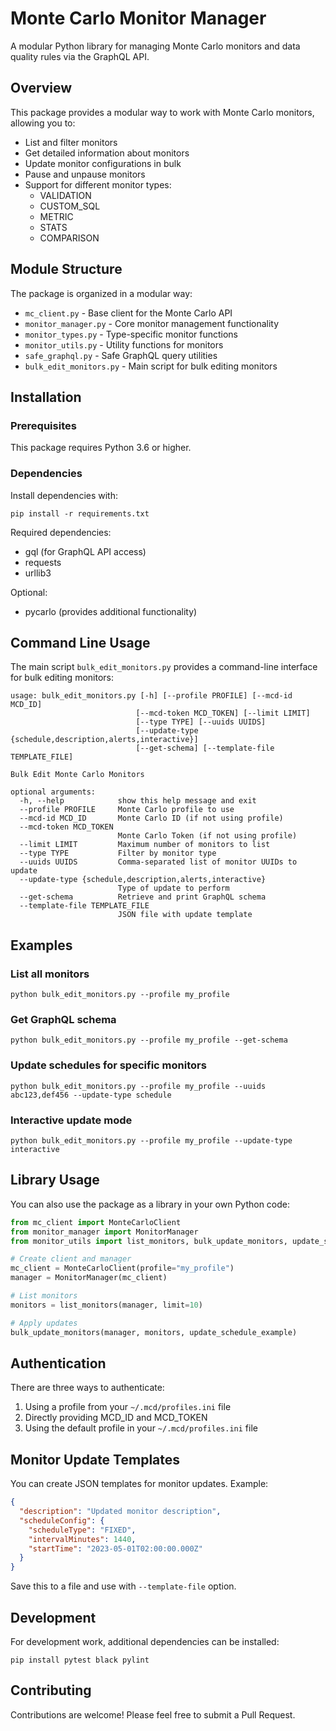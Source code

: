 # Monte Carlo Monitor Manager

A modular Python library for managing Monte Carlo monitors and data quality rules via the GraphQL API.

## Overview

This package provides a modular way to work with Monte Carlo monitors, allowing you to:

- List and filter monitors
- Get detailed information about monitors
- Update monitor configurations in bulk
- Pause and unpause monitors
- Support for different monitor types:
  - VALIDATION
  - CUSTOM_SQL
  - METRIC
  - STATS
  - COMPARISON

## Module Structure

The package is organized in a modular way:

- `mc_client.py` - Base client for the Monte Carlo API
- `monitor_manager.py` - Core monitor management functionality
- `monitor_types.py` - Type-specific monitor functions
- `monitor_utils.py` - Utility functions for monitors
- `safe_graphql.py` - Safe GraphQL query utilities
- `bulk_edit_monitors.py` - Main script for bulk editing monitors

## Installation

### Prerequisites

This package requires Python 3.6 or higher.

### Dependencies

Install dependencies with:

```
pip install -r requirements.txt
```

Required dependencies:
- gql (for GraphQL API access)
- requests
- urllib3

Optional:
- pycarlo (provides additional functionality)

## Command Line Usage

The main script `bulk_edit_monitors.py` provides a command-line interface for bulk editing monitors:

```
usage: bulk_edit_monitors.py [-h] [--profile PROFILE] [--mcd-id MCD_ID]
                            [--mcd-token MCD_TOKEN] [--limit LIMIT]
                            [--type TYPE] [--uuids UUIDS]
                            [--update-type {schedule,description,alerts,interactive}]
                            [--get-schema] [--template-file TEMPLATE_FILE]

Bulk Edit Monte Carlo Monitors

optional arguments:
  -h, --help            show this help message and exit
  --profile PROFILE     Monte Carlo profile to use
  --mcd-id MCD_ID       Monte Carlo ID (if not using profile)
  --mcd-token MCD_TOKEN
                        Monte Carlo Token (if not using profile)
  --limit LIMIT         Maximum number of monitors to list
  --type TYPE           Filter by monitor type
  --uuids UUIDS         Comma-separated list of monitor UUIDs to update
  --update-type {schedule,description,alerts,interactive}
                        Type of update to perform
  --get-schema          Retrieve and print GraphQL schema
  --template-file TEMPLATE_FILE
                        JSON file with update template
```

## Examples

### List all monitors

```
python bulk_edit_monitors.py --profile my_profile
```

### Get GraphQL schema

```
python bulk_edit_monitors.py --profile my_profile --get-schema
```

### Update schedules for specific monitors

```
python bulk_edit_monitors.py --profile my_profile --uuids abc123,def456 --update-type schedule
```

### Interactive update mode

```
python bulk_edit_monitors.py --profile my_profile --update-type interactive
```

## Library Usage

You can also use the package as a library in your own Python code:

```python
from mc_client import MonteCarloClient
from monitor_manager import MonitorManager
from monitor_utils import list_monitors, bulk_update_monitors, update_schedule_example

# Create client and manager
mc_client = MonteCarloClient(profile="my_profile")
manager = MonitorManager(mc_client)

# List monitors
monitors = list_monitors(manager, limit=10)

# Apply updates
bulk_update_monitors(manager, monitors, update_schedule_example)
```

## Authentication

There are three ways to authenticate:

1. Using a profile from your `~/.mcd/profiles.ini` file
2. Directly providing MCD_ID and MCD_TOKEN
3. Using the default profile in your `~/.mcd/profiles.ini` file

## Monitor Update Templates

You can create JSON templates for monitor updates. Example:

```json
{
  "description": "Updated monitor description",
  "scheduleConfig": {
    "scheduleType": "FIXED",
    "intervalMinutes": 1440,
    "startTime": "2023-05-01T02:00:00.000Z"
  }
}
```

Save this to a file and use with `--template-file` option.

## Development

For development work, additional dependencies can be installed:

```
pip install pytest black pylint
```

## Contributing

Contributions are welcome! Please feel free to submit a Pull Request.